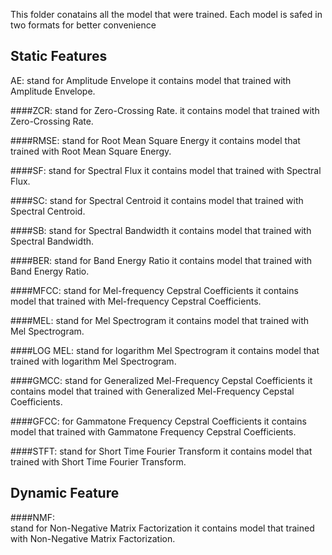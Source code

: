This folder conatains all the model that were trained.
Each model is safed in two formats  for better convenience

## Static Features
AE: stand for Amplitude Envelope it contains model that trained with Amplitude Envelope.

####ZCR: 
stand for Zero-Crossing Rate. it contains model that trained with Zero-Crossing Rate.

####RMSE: 
stand for Root Mean Square Energy it contains model that trained with Root Mean Square Energy.

####SF: 
stand for Spectral Flux it contains model that trained with Spectral Flux.

####SC: 
stand for Spectral Centroid it contains model that trained with Spectral Centroid.

####SB: 
stand for Spectral Bandwidth it contains model that trained with Spectral Bandwidth.

####BER: 
stand for Band Energy Ratio it contains model that trained with Band Energy Ratio.

####MFCC: 
stand for Mel-frequency Cepstral Coefficients it contains model that trained with Mel-frequency Cepstral Coefficients.

####MEL: 
stand for Mel Spectrogram it contains model that trained with Mel Spectrogram.

####LOG MEL: 
stand for logarithm Mel Spectrogram it contains model that trained with logarithm Mel Spectrogram.

####GMCC: 
stand for Generalized Mel-Frequency Cepstal Coefficients it contains model that trained with Generalized Mel-Frequency Cepstal Coefficients.

####GFCC: 
for Gammatone Frequency Cepstral Coefficients it contains model that trained with Gammatone Frequency Cepstral Coefficients.

####STFT: 
stand for Short Time Fourier Transform it contains model that trained with Short Time Fourier Transform.

## Dynamic Feature

####NMF:  
stand for Non-Negative Matrix Factorization it contains model that trained with Non-Negative Matrix Factorization.

